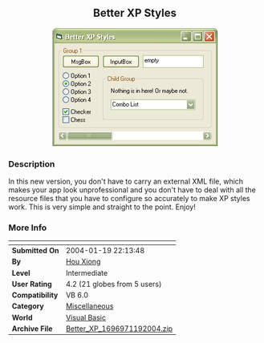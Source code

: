 ﻿<div align="center">

## Better XP Styles

<img src="PIC20041192324454930.gif">
</div>

### Description

In this new version, you don't have to carry an external XML file, which makes your app look unprofessional and you don't have to deal with all the resource files that you have to configure so accurately to make XP styles work. This is very simple and straight to the point. Enjoy!
 
### More Info
 


<span>             |<span>
---                |---
**Submitted On**   |2004-01-19 22:13:48
**By**             |[Hou Xiong](https://github.com/Planet-Source-Code/PSCIndex/blob/master/ByAuthor/hou-xiong.md)
**Level**          |Intermediate
**User Rating**    |4.2 (21 globes from 5 users)
**Compatibility**  |VB 6\.0
**Category**       |[Miscellaneous](https://github.com/Planet-Source-Code/PSCIndex/blob/master/ByCategory/miscellaneous__1-1.md)
**World**          |[Visual Basic](https://github.com/Planet-Source-Code/PSCIndex/blob/master/ByWorld/visual-basic.md)
**Archive File**   |[Better\_XP\_1696971192004\.zip](https://github.com/Planet-Source-Code/hou-xiong-better-xp-styles__1-51128/archive/master.zip)








